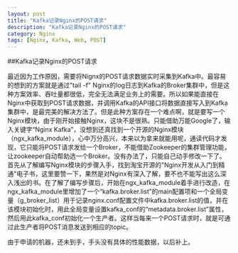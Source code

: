 ```yaml
---
layout: post
title: "Kafka记录Nginx的POST请求"
description: "Kafka记录Nginx的POST请求"
category: Nginx
tags: [Nginx, Kafka, Web, POST]
---
```


##Kafka记录Nginx的POST请求

最近因为工作原因，需要将Nignx的POST请求数据实时采集到Kafka中。最容易的想到的方案就是通过"tail -f" Nginx的log日志到Kafka的Broker集群中，但是这种方案效率、吞吐量都很低，完全无法满足业务上的需要。所以如果能直接在Nginx中获取到POST请求数据，并调用Kafka的API接口将数据直接写入到Kafka集群中，是最完美的解决方法了。但是此种方案存在一个难点啊，就是要写一个Nginx模块，由于刚开始接触Nginx，这块不是很熟。只能借助万能Google了，输入关键字“Nginx Kafka”，没想到还真找到一个开源的Nginx模块（ngx_kafka_module），心中万分高兴，本来以为拿来就能用呢，通读代码才发现，它只能将POST请求发给一个Broker，不能借助Zookeeper的集群管理功能，让zookeeper自动帮助选一个Broker。没有办法了，只能自己动手修改一下了。首先从了解编写Nginx模块的步骤入手，找到淘宝开源的"Nginx开发从入门到精通"电子书，这里要赞一下，果然是对Nginx有深入了解，要不也不能写出这么深入浅出的书。在了解了编写步骤后，开始在ngx_kafka_module着手进行改造，在ngx_kafka_module里增加了一个“kafka.broker.list”的main配置项和一个全局变量（g_broker_list）用于记录nginx.conf配置文件中kafka.broker.list的值，并在该模块初始化时，用此全局变量设置kafka_conf的“metadata.broker.list”属性，然后用此kafka_conf初始化一个生产者。这样当每来一个POST请求时，就是可通过此生产者将POST消息发送到相应的topic。

由于申请的机器，还未到手，手头没有具体的性能数据，以后补上。